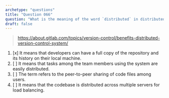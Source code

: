 ```yaml
---
archetype: "questions"
title: "Question 066"
question: "What is the meaning of the word `distributed` in distributed version control system?"
draft: false
---
```



> https://about.gitlab.com/topics/version-control/benefits-distributed-version-control-system/
1. [x] It means that developers can have a full copy of the repository and its history on their local machine.
1. [ ] It means that tasks among the team members using the system are easily distributed.
1. [ ] The term refers to the peer-to-peer sharing of code files among users.
1. [ ] It means that the codebase is distributed across multiple servers for load balancing.
